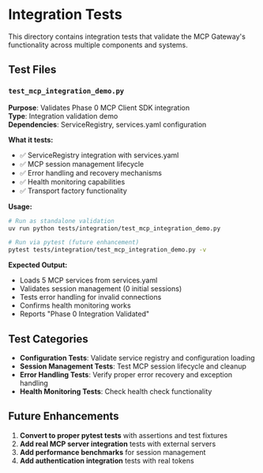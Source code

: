 # Integration Tests

This directory contains integration tests that validate the MCP Gateway's functionality across multiple components and systems.

## Test Files

### `test_mcp_integration_demo.py`
**Purpose**: Validates Phase 0 MCP Client SDK integration  
**Type**: Integration validation demo  
**Dependencies**: ServiceRegistry, services.yaml configuration  

**What it tests:**
- ✅ ServiceRegistry integration with services.yaml
- ✅ MCP session management lifecycle
- ✅ Error handling and recovery mechanisms  
- ✅ Health monitoring capabilities
- ✅ Transport factory functionality

**Usage:**
```bash
# Run as standalone validation
uv run python tests/integration/test_mcp_integration_demo.py

# Run via pytest (future enhancement)
pytest tests/integration/test_mcp_integration_demo.py -v
```

**Expected Output:**
- Loads 5 MCP services from services.yaml
- Validates session management (0 initial sessions)
- Tests error handling for invalid connections
- Confirms health monitoring works
- Reports "Phase 0 Integration Validated"

## Test Categories

- **Configuration Tests**: Validate service registry and configuration loading
- **Session Management Tests**: Test MCP session lifecycle and cleanup
- **Error Handling Tests**: Verify proper error recovery and exception handling
- **Health Monitoring Tests**: Check health check functionality

## Future Enhancements

1. **Convert to proper pytest tests** with assertions and test fixtures
2. **Add real MCP server integration** tests with external servers
3. **Add performance benchmarks** for session management
4. **Add authentication integration** tests with real tokens
